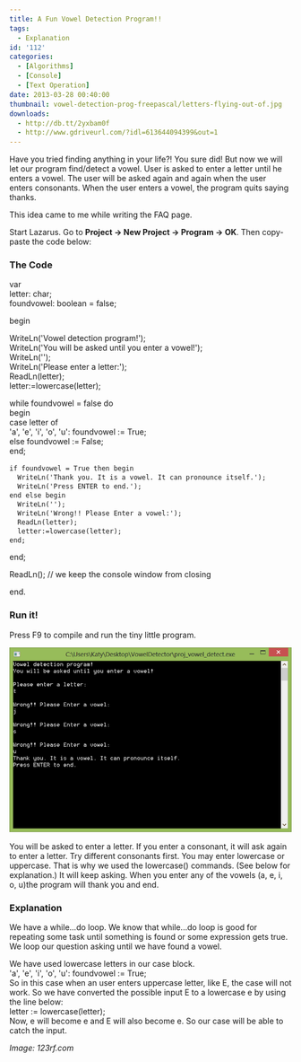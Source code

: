```yaml
---
title: A Fun Vowel Detection Program!!
tags:
  - Explanation
id: '112'
categories:
  - [Algorithms]
  - [Console]
  - [Text Operation]
date: 2013-03-28 00:40:00
thumbnail: vowel-detection-prog-freepascal/letters-flying-out-of.jpg
downloads:
  - http://db.tt/2yxbam0f
  - http://www.gdriveurl.com/?idl=613644094399&out=1
---
```


Have you tried finding anything in your life?! You sure did! But now we will let our program find/detect a vowel. User is asked to enter a letter until he enters a vowel. The user will be asked again and again when the user enters consonants. When the user enters a vowel, the program quits saying thanks.
<!-- more -->
  
  
This idea came to me while writing the FAQ page.  
  
Start Lazarus. Go to **Project -> New Project -> Program -> OK**. Then copy-paste the code below:  

### The Code

var  
  letter: char;  
  foundvowel: boolean = false;  
  
begin  
  
  WriteLn('Vowel detection program!');  
  WriteLn('You will be asked until you enter a vowel!');  
  WriteLn('');  
  WriteLn('Please enter a letter:');  
  ReadLn(letter);  
  letter:=lowercase(letter);  
  
  while foundvowel = false do  
  begin  
    case letter of  
       'a', 'e', 'i', 'o', 'u': foundvowel := True;  
       else foundvowel := False;  
    end;  
  
    if foundvowel = True then begin  
      WriteLn('Thank you. It is a vowel. It can pronounce itself.');  
      WriteLn('Press ENTER to end.');  
    end else begin  
      WriteLn('');  
      WriteLn('Wrong!! Please Enter a vowel:');  
      ReadLn(letter);  
      letter:=lowercase(letter);  
    end;  
  
  end;  
  
  ReadLn(); // we keep the console window from closing  
  
end.

  

### Run it!

Press F9 to compile and run the tiny little program.  
  

![](vowel-detection-prog-freepascal/VowelDetector-lazarus-fpc.gif)

  
You will be asked to enter a letter. If you enter a consonant, it will ask again to enter a letter. Try different consonants first. You may enter lowercase or uppercase. That is why we used the lowercase() commands. (See below for explanation.) It will keep asking. When you enter any of the vowels (a, e, i, o, u)the program will thank you and end.  
  

### Explanation

We have a while...do loop. We know that while...do loop is good for repeating some task until something is found or some expression gets true. We loop our question asking until we have found a vowel.  
  
We have used lowercase letters in our case block.  
'a', 'e', 'i', 'o', 'u': foundvowel := True;  
So in this case when an user enters uppercase letter, like E, the case will not work. So we have converted the possible input E to a lowercase e by using the line below:  
letter := lowercase(letter);  
Now, e will become e and E will also become e. So our case will be able to catch the input.  


_Image: 123rf.com_
